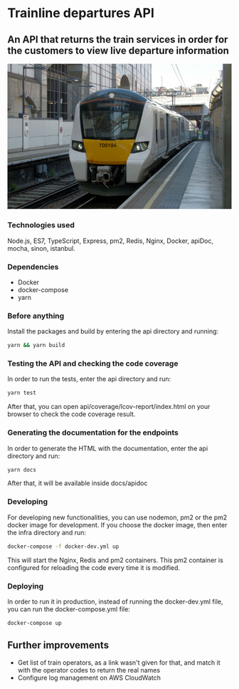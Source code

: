 # Trainline departures API

## An API that returns the train services in order for the customers to view live departure information

![alt text](docs/trainline.jpg "Train")

### Technologies used

Node.js, ES7, TypeScript, Express, pm2, Redis, Nginx, Docker, apiDoc, mocha, sinon, istanbul.

### Dependencies

- Docker
- docker-compose
- yarn

### Before anything

Install the packages and build by entering the api directory and running:

```bash
yarn && yarn build
```

### Testing the API and checking the code coverage

In order to run the tests, enter the api directory and run:

```bash
yarn test
```

After that, you can open api/coverage/lcov-report/index.html on your browser to check the code coverage result.

### Generating the documentation for the endpoints

In order to generate the HTML with the documentation, enter the api directory and run:

```bash
yarn docs
```

After that, it will be available inside docs/apidoc

### Developing

For developing new functionalities, you can use nodemon, pm2 or the pm2 docker image for development. If you choose the docker image, then enter the infra directory and run:

```bash
docker-compose -f docker-dev.yml up
```

This will start the Nginx, Redis and pm2 containers. This pm2 container is configured for reloading the code every time it is modified.

### Deploying

In order to run it in production, instead of running the docker-dev.yml file, you can run the docker-compose.yml file:

```bash
docker-compose up
```

## Further improvements

- Get list of train operators, as a link wasn't given for that, and match it with the operator codes to return the real names
- Configure log management on AWS CloudWatch
